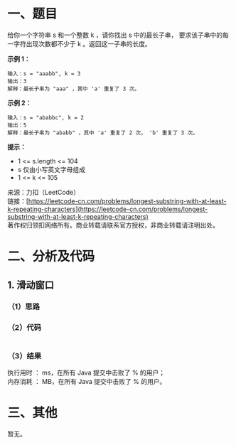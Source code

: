 # 一、题目
给你一个字符串 s 和一个整数 k ，请你找出 s 中的最长子串， 要求该子串中的每一字符出现次数都不少于 k 。返回这一子串的长度。       
      
**示例 1：**     
```
输入：s = "aaabb", k = 3
输出：3
解释：最长子串为 "aaa" ，其中 'a' 重复了 3 次。
```
**示例 2：**    
```
输入：s = "ababbc", k = 2
输出：5
解释：最长子串为 "ababb" ，其中 'a' 重复了 2 次， 'b' 重复了 3 次。
```
**提示：**     
- 1 <= s.length <= 104
- s 仅由小写英文字母组成
- 1 <= k <= 105
     
来源：力扣（LeetCode）     
链接：[https://leetcode-cn.com/problems/longest-substring-with-at-least-k-repeating-characters](https://leetcode-cn.com/problems/longest-substring-with-at-least-k-repeating-characters)     
著作权归领扣网络所有。商业转载请联系官方授权，非商业转载请注明出处。     
# 二、分析及代码    
## 1. 滑动窗口
### （1）思路
  
### （2）代码
```java

```
### （3）结果
执行用时 ： ms，在所有 Java 提交中击败了 % 的用户；    
内存消耗 ： MB，在所有 Java 提交中击败了 % 的用户。      
# 三、其他
暂无。  
